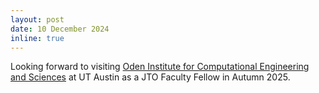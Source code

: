 ```yaml
---
layout: post
date: 10 December 2024
inline: true
---
```


Looking forward to visiting [Oden Institute for Computational Engineering and Sciences](https://oden.utexas.edu/) at UT Austin as a JTO Faculty Fellow in Autumn 2025. 